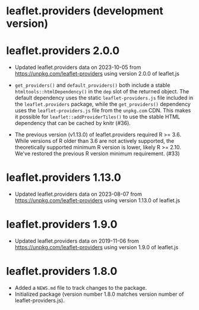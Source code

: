 # leaflet.providers (development version)

# leaflet.providers 2.0.0

* Updated leaflet.providers data on 2023-10-05 from https://unpkg.com/leaflet-providers using version 2.0.0 of leaflet.js

* `get_providers()` and `default_providers()` both include a stable `htmltools::htmlDependency()` in the `dep` slot of the returned object. The default dependency uses the static `leaflet-providers.js` file included in the `leaflet.providers` package, while the `get_providers()` dependency uses the `leaflet-providers.js` file from the `unpkg.com` CDN. This makes it possible for `leaflet::addProviderTiles()` to use the stable HTML dependency that can be cached by knitr (#36).

* The previous version (v1.13.0) of leaflet.providers required R >= 3.6. While versions of R older than 3.6 are not actively supported, the theoretically supported minimum R version is lower, likely R >= 2.10. We've restored the previous R version minimum requirement. (#33)

# leaflet.providers 1.13.0

* Updated leaflet.providers data on 2023-08-07 from https://unpkg.com/leaflet-providers using version 1.13.0 of leaflet.js


# leaflet.providers 1.9.0
* Updated leaflet.providers data on 2019-11-06 from https://unpkg.com/leaflet-providers using version 1.9.0 of leaflet.js


# leaflet.providers 1.8.0

* Added a `NEWS.md` file to track changes to the package.
* Initialized package (version number 1.8.0 matches version number of leaflet-providers.js).

